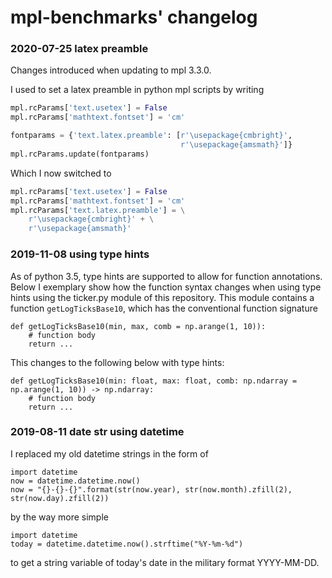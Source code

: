 # mpl-benchmarks' changelog

### 2020-07-25 latex preamble
Changes introduced when updating to mpl 3.3.0.

I used to set a latex preamble in python mpl scripts by writing
```python
mpl.rcParams['text.usetex'] = False
mpl.rcParams['mathtext.fontset'] = 'cm'

fontparams = {'text.latex.preamble': [r'\usepackage{cmbright}',
                                      r'\usepackage{amsmath}']}
mpl.rcParams.update(fontparams)
```
Which I now switched to
```python
mpl.rcParams['text.usetex'] = False
mpl.rcParams['mathtext.fontset'] = 'cm'
mpl.rcParams['text.latex.preamble'] = \
    r'\usepackage{cmbright}' + \
    r'\usepackage{amsmath}'
```

### 2019-11-08 using type hints
As of python 3.5, type hints are supported to allow for function annotations.
Below I exemplary show how the function syntax changes when using type hints using the
ticker.py module of this repository. This module contains a function `getLogTicksBase10`,
which has the conventional function signature
```
def getLogTicksBase10(min, max, comb = np.arange(1, 10)):
    # function body
    return ...
```
This changes to the following below with type hints:
```
def getLogTicksBase10(min: float, max: float, comb: np.ndarray = np.arange(1, 10)) -> np.ndarray:
    # function body
    return ...
```

### 2019-08-11 date str using datetime
I replaced my old datetime strings in the form of
```
import datetime
now = datetime.datetime.now()
now = "{}-{}-{}".format(str(now.year), str(now.month).zfill(2), str(now.day).zfill(2)) 
```
by the way more simple
```
import datetime
today = datetime.datetime.now().strftime("%Y-%m-%d")
```
to get a string variable of today's date in the military format YYYY-MM-DD.
